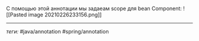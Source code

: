 С помощью этой аннотации мы задаеам scope для bean Component:
![[Pasted image 20210226233156.png]]


---
*теги:* #java/annotation   #spring/annotation 